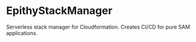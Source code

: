 # EpithyStackManager
Serverless stack manager for Cloudformation. Creates CI/CD for pure SAM applications.
